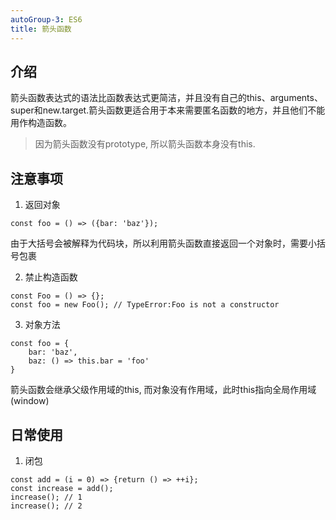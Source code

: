```yaml
---
autoGroup-3: ES6
title: 箭头函数
---
```


## 介绍

箭头函数表达式的语法比函数表达式更简洁，并且没有自己的this、arguments、super和new.target.箭头函数更适合用于本来需要匿名函数的地方，并且他们不能用作构造函数。

> 因为箭头函数没有prototype, 所以箭头函数本身没有this.

## 注意事项

1. 返回对象

```
const foo = () => ({bar: 'baz'});
```
由于大括号会被解释为代码块，所以利用箭头函数直接返回一个对象时，需要小括号包裹

2. 禁止构造函数

```
const Foo = () => {};
const foo = new Foo(); // TypeError:Foo is not a constructor
```

3. 对象方法

```
const foo = {
    bar: 'baz',
    baz: () => this.bar = 'foo'
}
```

箭头函数会继承父级作用域的this, 而对象没有作用域，此时this指向全局作用域(window)

## 日常使用

1. 闭包

```
const add = (i = 0) => {return () => ++i};
const increase = add();
increase(); // 1
increase(); // 2
```